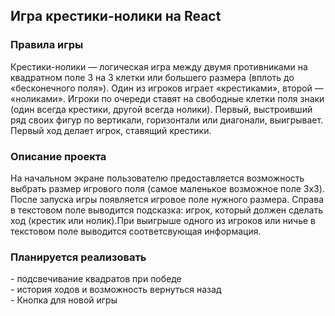 <h2>Игра крестики-нолики на React</h2>

<h3>Правила игры</h3>
Крестики-нолики — логическая игра между двумя противниками на квадратном поле 3 на 3 клетки или большего размера (вплоть до «бесконечного поля»). Один из игроков играет «крестиками», второй — «ноликами». Игроки по очереди ставят на свободные клетки поля знаки (один всегда крестики, другой всегда нолики). Первый, выстроивший ряд своих фигур по вертикали, горизонтали или диагонали, выигрывает. Первый ход делает игрок, ставящий крестики.

<h3>Описание проекта</h3>
На начальном экране пользователю предоставляется возможность выбрать размер игрового поля (самое маленькое возможное поле 3x3).<br> После запуска игры появляется игровое поле нужного размера. Справа в текстовом поле выводится подсказка: игрок, который должен сделать ход (крестик или нолик).При выигрыше одного из игроков или ничье в текстовом поле выводится соответсвующая информация.
<h3>Планируется реализовать</h3>
- подсвечивание квадратов при победе<br>
- история ходов и возможность вернуться назад<br>
- Кнопка для новой игры
